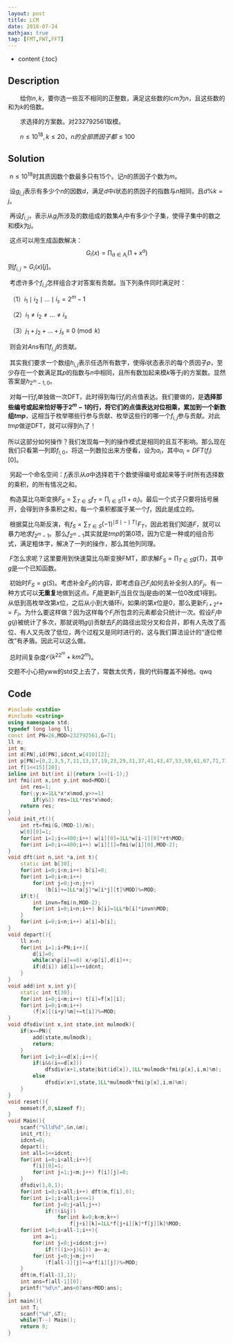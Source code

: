 ```yaml
---
layout: post
title: LCM
date: 2018-07-24
mathjax: true
tag: [FMT,FWT,FFT]
---
```

* content
{:toc}
## Description

　　给你$n,k$，要你选一些互不相同的正整数，满足这些数的lcm为$n$，且这些数的和为$k$的倍数。

　　求选择的方案数。对$232792561$取模。

　　$n\le10^{18},k\le20，n的全部质因子都\le100​$



## Solution

​	$n\le10^{18}$时其质因数个数最多只有15个。记$n$的质因子个数为$m$。	

​	设$g_{i,j}$表示有多少个$n$的因数$d$，满足$d$中$i$状态的质因子的指数与$n$相同，且$d\%k=j$。

​	再设$f_{i,j}$，表示从$g_{i}$所涉及的数组成的数集$A_i$中有多少个子集，使得子集中的数之和模$k$为$j$。

​	这点可以用生成函数解决：
$$
G_i(x)=\prod_{a\in A_i}(1+x^a)
$$
​	则$f_{i,j}=G_i(x)[j]$。

​	考虑许多个$f_{i,j}$怎样组合才对答案有贡献。当下列条件同时满足时：

​	（1）$i_1\mid i_2\mid ...\mid i_s=2^m-1$	

​	（2）$i_1\neq i_2\neq...\neq i_s$	

​	（3）$j_1+j_2+...+j_s\equiv0\pmod k$

​	则会对$Ans$有$\prod f_{i,j}$的贡献。

​	其实我们要求一个数组$h_{i,j}$表示任选所有数字，使得$i$状态表示的每个质因子$p$，至少存在一个数满足其$p$的指数与$n$中相同，且所有数加起来模$k$等于$j$的方案数。显然答案是$h_{2^m-1,0}$。

​	对每一行$f_i$单独做一次DFT，此时得到每行$f_i$的点值表达。我们要做的，是**选择那些编号或起来恰好等于$2^m-1$的行，将它们的点值表达对位相乘，累加到一个新数组$tmp$**，这相当于枚举哪些行参与贡献、枚举这些行的哪一个$f_{i,j}$参与贡献。对此$tmp$做逆DFT，就可以得到$h_{i}$了！

​	所以这部分如何操作？我们发现每一列的操作模式是相同的且互不影响。那么现在我们只看第一列即$f_{i,0}$，将这一列数拉出来方便看，设为$a_i$，其中$a_i=DFT(f_i)[0]$。

​	另起一个命名空间：$f_i$表示从$a$中选择若干个数使得编号或起来等于$i$时所有选择数的乘积，的所有情况之和。

​	构造莫比乌斯变换$F_S=\sum_{T\in S}{f_T}=\prod_{i\in S}(1+a_i)$。最后一个式子只要将括号展开，会得到许多乘积之和，每一个乘积都属于某一个$f$，因此是成立的。

​	根据莫比乌斯反演，有$f_S=\sum_{T\in S}(-1)^{\mid S\mid -\mid T\mid}F_T$，因此若我们知道$F$，就可以暴力地求$f_{2^m-1}$。那么$f_{2^m-1}$其实就是$tmp$的第0项，因为它是一种或的组合形式，满足粗体字，解决了一列的操作，那么其他列同理。

​	$F$怎么求呢？这里要用到快速莫比乌斯变换FMT，即求解$F_S=\prod_{T\in S}g(T)$，其中$g$是一个已知函数。

​	初始时$F_S=g(S)$。考虑补全$F_S$的内容，即考虑自己$F_i$如何去补全别人的$F_j$。有一种方式可以**无重复**地做到这点。$F_i$能更新$F_j$当且仅当$j$是由$i$的某一位0改成1得到。从低到高枚举改第$x$位，之后从小到大循环$i$，如果$i$的第$x$位是0，那么更新$F_{i+2^x}+=F_i$。为什么要这样做？因为这样每个$F_i$所包含的元素都会只统计一次。假设$F_i$中$g(j)$被统计了多次，那就说明$g(j)$贡献去$F_i$的路径出现分叉和合并，即有人先改了高位、有人又先改了低位，两个过程又是同时进行的，这与我们算法设计的“逐位修改”有矛盾。因此可以这么做。

​	总时间复杂度$\mathcal O(k^22^m+km2^m)$。

​	交题不小心把yww的std交上去了，常数太优秀，我的代码覆盖不掉他。qwq



## Code

```c++
#include <cstdio>
#include <cstring>
using namespace std;
typedef long long ll;
const int PN=26,MOD=232792561,G=71;
ll n;
int m;
int d[PN],id[PN],idcnt,w[410][2];
int p[PN]={0,2,3,5,7,11,13,17,19,23,29,31,37,41,43,47,53,59,61,67,71,73,79,83,89,97};
int f[1<<15][20];
inline int bit(int i){return 1<<(i-1);}
int fmi(int x,int y,int mod=MOD){
	int res=1;
	for(;y;x=1LL*x*x%mod,y>>=1)
		if(y&1) res=1LL*res*x%mod;
	return res;
}
void init_rt(){
	int rt=fmi(G,(MOD-1)/m);
	w[0][0]=1;
	for(int i=1;i<=400;i++) w[i][0]=1LL*w[i-1][0]*rt%MOD;
	for(int i=0;i<=400;i++) w[i][1]=fmi(w[i][0],MOD-2);
}
void dft(int n,int *a,int t){
	static int b[30];
	for(int i=0;i<n;i++) b[i]=0;
	for(int i=0;i<n;i++)
		for(int j=0;j<n;j++)
			(b[i]+=1LL*a[j]*w[i*j][t]%MOD)%=MOD;
	if(t){
		int invn=fmi(n,MOD-2);
		for(int i=0;i<n;i++) b[i]=1LL*b[i]*invn%MOD;
	}
	for(int i=0;i<n;i++) a[i]=b[i];
}
void depart(){
	ll x=n;	
	for(int i=1;i<PN;i++){
		d[i]=0;
		while(x%p[i]==0) x/=p[i],d[i]++;
		if(d[i]) id[i]=++idcnt;
	}
}
void add(int x,int y){
	static int t[30];
	for(int i=0;i<m;i++) t[i]=f[x][i];
	for(int i=0;i<m;i++)
		(f[x][(i+y)%m]+=t[i])%=MOD;
}
void dfsdiv(int x,int state,int mulmodk){
	if(x==PN){
		add(state,mulmodk);
		return;
	}
	for(int i=0;i<=d[x];i++){
		if(i&&(i==d[x]))
			dfsdiv(x+1,state|bit(id[x]),1LL*mulmodk*fmi(p[x],i,m)%m);
		else
			dfsdiv(x+1,state,1LL*mulmodk*fmi(p[x],i,m)%m);
	}
}
void reset(){
	memset(f,0,sizeof f);
}
void Main(){
	scanf("%lld%d",&n,&m);
	init_rt();
	idcnt=0;
	depart();	
	int all=1<<idcnt;
	for(int i=0;i<all;i++){
		f[i][0]=1;
		for(int j=1;j<m;j++) f[i][j]=0;
	}
	dfsdiv(1,0,1);
	for(int i=0;i<all;i++) dft(m,f[i],0);
	for(int i=1;i<all;i<<=1)
		for(int j=0;j<all;j++)
			if(!(i&j))
				for(int k=0;k<m;k++)
					f[j+i][k]=1LL*f[j+i][k]*f[j][k]%MOD;
	for(int i=0;i<all-1;i++){
		int a=1;
		for(int j=0;j<idcnt;j++)
			if(!((i>>j)&1)) a=-a;
		for(int j=0;j<m;j++)
			(f[all-1][j]+=a*f[i][j])%=MOD;
	}
	dft(m,f[all-1],1);
	int ans=f[all-1][0];
	printf("%d\n",ans<0?ans+MOD:ans);
}
int main(){
	int T;
	scanf("%d",&T);
	while(T--) Main();
	return 0;
}
```

